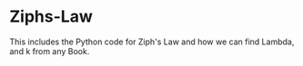 # Ziphs-Law
This includes the Python code for Ziph's Law and how we can find Lambda, and k from any Book. 
